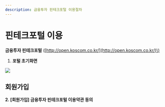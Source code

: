 ```yaml
---
description: 금융투자 핀테크포털 이용절차
---
```


# 핀테크포털 이용

**금융투자 핀테크포털** \([http://open.koscom.co.kr/](http://open.koscom.co.kr/)\)

1. **포털 초기화면**

![](https://blobscdn.gitbook.com/v0/b/gitbook-28427.appspot.com/o/assets%2F-L9n-1MugBfAycrCN1bv%2F-LApAlplSvwfMWD9TA77%2F-LApArXmno0s59fEcYMR%2Fimage.png?alt=media&token=373c0892-1204-4f99-8597-c5b4b4b4da60)

## 회원가입

**2. \[회원가입\] 금융투자 핀테크포털 이용약관 동의**



